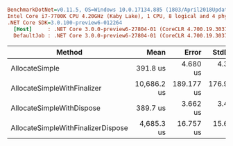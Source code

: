 ﻿``` ini

BenchmarkDotNet=v0.11.5, OS=Windows 10.0.17134.885 (1803/April2018Update/Redstone4)
Intel Core i7-7700K CPU 4.20GHz (Kaby Lake), 1 CPU, 8 logical and 4 physical cores
.NET Core SDK=3.0.100-preview6-012264
  [Host]     : .NET Core 3.0.0-preview6-27804-01 (CoreCLR 4.700.19.30373, CoreFX 4.700.19.30308), 64bit RyuJIT
  DefaultJob : .NET Core 3.0.0-preview6-27804-01 (CoreCLR 4.700.19.30373, CoreFX 4.700.19.30308), 64bit RyuJIT


```
|                             Method |        Mean |      Error |     StdDev |
|----------------------------------- |------------:|-----------:|-----------:|
|                     AllocateSimple |    391.8 us |   4.680 us |   4.378 us |
|        AllocateSimpleWithFinalizer | 10,686.2 us | 189.177 us | 176.957 us |
|          AllocateSimpleWithDispose |    389.7 us |   3.662 us |   3.426 us |
| AllocateSimpleWithFinalizerDispose |  4,685.3 us |  16.757 us |  15.674 us |
